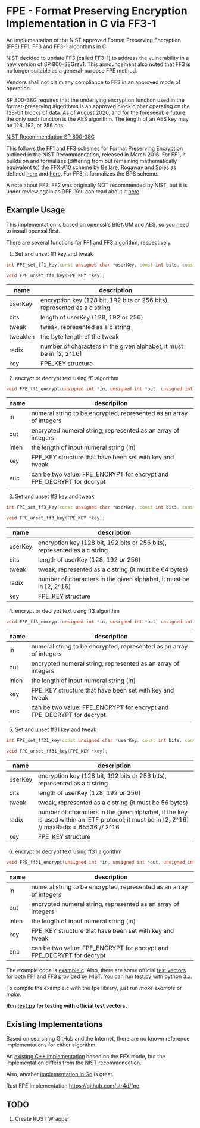 # FPE - Format Preserving Encryption Implementation in C via FF3-1


An implementation of the NIST approved Format Preserving Encryption (FPE) FF1, FF3  and FF3-1 algorithms in C.

NIST decided to update FF3 (called FF3-1) to address the vulnerability in a new version of SP 800-38Grev1. This announcement also noted that FF3 is no longer suitable as a general-purpose FPE method.

Vendors shall not claim any compliance to FF3 in an approved mode of operation.

SP 800-38G requires that the underlying encryption function used in the format-preserving algorithms is
an approved block cipher operating on the 128-bit blocks of data. As of August 2020, and for the
foreseeable future, the only such function is the AES algorithm. The length of an AES key may be 128, 192, or 256 bits.


[NIST Recommendation SP 800-38G](http://nvlpubs.nist.gov/nistpubs/SpecialPublications/NIST.SP.800-38G.pdf)

This follows the FF1 and FF3 schemes for Format Preserving Encryption outlined in the NIST Recommendation, released in March 2016. For FF1, it builds on and formalizes (differing from but remaining mathematically equivalent to) the FFX-A10 scheme by Bellare, Rogaway and Spies as defined [here](http://csrc.nist.gov/groups/ST/toolkit/BCM/documents/proposedmodes/ffx/ffx-spec.pdf) and [here](http://csrc.nist.gov/groups/ST/toolkit/BCM/documents/proposedmodes/ffx/ffx-spec2.pdf). For FF3, it formalizes the BPS scheme.

A note about FF2: FF2 was originally NOT recommended by NIST, but it is under review again as DFF. You can read about it [here](http://csrc.nist.gov/groups/ST/toolkit/BCM/documents/proposedmodes/dff/dff-ff2-fpe-scheme-update.pdf).

## Example Usage

This implementation is based on openssl's BIGNUM and AES, so you need to install openssl first.

There are several functions for FF1 and FF3 algorithm, respectively.

1. Set and unset ff1 key and tweak

```c++
int FPE_set_ff1_key(const unsigned char *userKey, const int bits, const unsigned char *tweak, const unsigned int tweaklen, const int radix, FPE_KEY *key);

void FPE_unset_ff1_key(FPE_KEY *key);
```

| name     | description                              |
| -------- | ---------------------------------------- |
| userKey  | encryption key (128 bit, 192 bits or 256 bits), represented as a c string |
| bits     | length of userKey (128, 192 or 256)      |
| tweak    | tweak, represented as a c string         |
| tweaklen | the byte length of the tweak             |
| radix    | number of characters in the given alphabet, it must be in [2, 2^16] |
| key      | FPE_KEY structure                        |

2. encrypt or decrypt text using ff1 algorithm

```c++
void FPE_ff1_encrypt(unsigned int *in, unsigned int *out, unsigned int inlen, FPE_KEY *key, const int enc)
```

| name  | description                              |
| ----- | ---------------------------------------- |
| in    | numeral string to be encrypted, represented as an array of integers |
| out   | encrypted numeral string, represented as an array of integers |
| inlen | the length of input numeral string (in)  |
| key   | FPE_KEY structure that have been set with key and tweak |
| enc   | can be two value: FPE_ENCRYPT for encrypt and FPE_DECRYPT for decrypt |

3. Set and unset ff3 key and tweak

```c++
int FPE_set_ff3_key(const unsigned char *userKey, const int bits, const unsigned char *tweak, const unsigned int radix, FPE_KEY *key);

void FPE_unset_ff3_key(FPE_KEY *key);
```

| name    | description                              |
| ------- | ---------------------------------------- |
| userKey | encryption key (128 bit, 192 bits or 256 bits), represented as a c string |
| bits    | length of userKey (128, 192 or 256)      |
| tweak   | tweak, represented as a c string (it must be 64 bytes) |
| radix   | number of characters in the given alphabet, it must be in [2, 2^16] |
| key     | FPE_KEY structure                        |

4. encrypt or decrypt text using ff3 algorithm

```c++
void FPE_ff3_encrypt(unsigned int *in, unsigned int *out, unsigned int inlen, FPE_KEY *key, const int enc);
```

| name  | description                              |
| ----- | ---------------------------------------- |
| in    | numeral string to be encrypted, represented as an array of integers |
| out   | encrypted numeral string, represented as an array of integers |
| inlen | the length of input numeral string (in)  |
| key   | FPE_KEY structure that have been set with key and tweak |
| enc   | can be two value: FPE_ENCRYPT for encrypt and FPE_DECRYPT for decrypt |


5. Set and unset ff31 key and tweak

```c++
int FPE_set_ff31_key(const unsigned char *userKey, const int bits, const unsigned char *tweak, const unsigned int radix, FPE_KEY *key);

void FPE_unset_ff31_key(FPE_KEY *key);
```

| name    | description                              |
| ------- | ---------------------------------------- |
| userKey | encryption key (128 bit, 192 bits or 256 bits), represented as a c string |
| bits    | length of userKey (128, 192 or 256)      |
| tweak   | tweak, represented as a c string (it must be 56 bytes) |
| radix   | number of characters in the given alphabet,  if the key is used within an IETF protocol; it must be in [2, 2^16] // maxRadix   = 65536 // 2^16 |
| key     | FPE_KEY structure                        |

6. encrypt or decrypt text using ff31 algorithm

```c++
void FPE_ff31_encrypt(unsigned int *in, unsigned int *out, unsigned int inlen, FPE_KEY *key, const int enc);
```

| name  | description                              |
| ----- | ---------------------------------------- |
| in    | numeral string to be encrypted, represented as an array of integers |
| out   | encrypted numeral string, represented as an array of integers |
| inlen | the length of input numeral string (in)  |
| key   | FPE_KEY structure that have been set with key and tweak |
| enc   | can be two value: FPE_ENCRYPT for encrypt and FPE_DECRYPT for decrypt |


The example code is [example.c](https://github.com/0NG/Format-Preserving-Encryption/blob/master/example.c). Also, there are some official [test vectors](http://csrc.nist.gov/groups/ST/toolkit/examples.html) for both FF1 and FF3 provided by NIST. You can run [test.py](https://github.com/0NG/Format-Preserving-Encryption/blob/master/test.py) with python 3.x.

To compile the example.c with the fpe library, just run *make example* or *make*.

**Run [test.py](https://github.com/0NG/Format-Preserving-Encryption/blob/master/test.py) for testing with official test vectors.**

## Existing Implementations

Based on searching GitHub and the Internet, there are no known reference implementations for either algorithm.

An [existing C++ implementation](https://github.com/randombit/botan/tree/753b4c2d5301574d3c9390b79aa275a49809e6c8/src/lib/misc/fpe_fe1) based on the FFX mode, but the implementation differs from the NIST recommendation. 

Also, another [implementation in Go](https://github.com/capitalone/fpe) is great. 

Rust FPE Implementation  https://github.com/str4d/fpe

## TODO

1. Create RUST Wrapper
